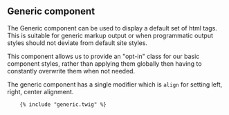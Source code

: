 ## Generic component

The Generic component can be used to display a default set of html tags. This is suitable for generic markup output 
or when programmatic output styles should not deviate from default site styles.

This component allows us to provide an "opt-in" class for our basic component styles, rather than applying them globally then having to constantly overwrite them when not needed.

The generic component has a single modifier which is `align` for setting left, right, center alignment.

```container_example
    {% include "generic.twig" %}
```
